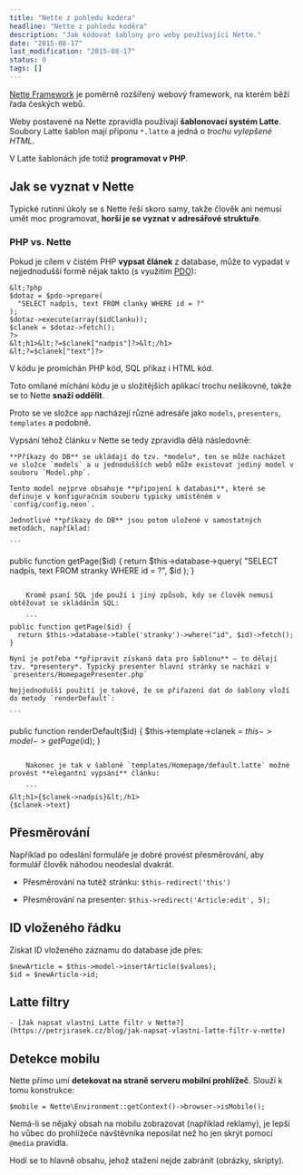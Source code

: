 ```yaml
---
title: "Nette z pohledu kodéra"
headline: "Nette z pohledu kodéra"
description: "Jak kódovat šablony pro weby používající Nette."
date: "2015-08-17"
last_modification: "2015-08-17"
status: 0
tags: []
---
```


[Nette Framework](http://nette.org/) je poměrně rozšířený webový framework, na kterém běží řada českých webů.

Weby postavené na Nette zpravidla používají **šablonovací systém Latte**. Soubory Latte šablon mají příponu `*.latte` a jedná o *trochu vylepšené HTML*.

V Latte šablonách jde totiž **programovat v PHP**.

## Jak se vyznat v Nette

Typické rutinní úkoly se s Nette řeší skoro samy, takže člověk ani nemusí umět moc programovat, **horší je se vyznat v adresářové struktuře**.

### PHP vs. Nette

Pokud je cílem v čistém PHP **vypsat článek** z database, může to vypadat v nejjednodušší formě nějak takto (s využitím [PDO](/pdo)):

```
&lt;?php
$dotaz = $pdo->prepare(
  "SELECT nadpis, text FROM clanky WHERE id = ?"
);
$dotaz->execute(array($idClanku));
$clanek = $dotaz->fetch();
?>
&lt;h1>&lt;?=$clanek["nadpis"]?>&lt;/h1>
&lt;?=$clanek["text"]?>

```

V kódu je promíchán PHP kód, SQL příkaz i HTML kód.

Toto omílané míchání kódu je u složitějších aplikací trochu nešikovné, takže se to Nette **snaží oddělit**.

Proto se ve složce `app` nacházejí různé adresáře jako `models`, `presenters`, `templates` a podobně.

Vypsání téhož článku v Nette se tedy zpravidla dělá následovně:

    **Příkazy do DB** se ukládají do tzv. *modelu*, ten se může nacházet ve složce `models` a u jednodušších webů může existovat jediný model v souboru `Model.php`.

    Tento model nejprve obsahuje **připojení k databasi**, které se definuje v konfiguračním souboru typicky umístěném v `config/config.neon`.

    Jednotlivé **příkazy do DB** jsou potom uložené v samostatných metodách, například:

    ```
public function getPage($id) {
  return $this->database->query(
    "SELECT nadpis, text FROM stranky WHERE id = ?", 
    $id
  );
} 
```

    Kromě psaní SQL jde použí i jiný způsob, kdy se člověk nemusí obtěžovat se skládáním SQL:

    ```
public function getPage($id) {
  return $this->database->table('stranky')->where("id", $id)->fetch();
} 
```

    Nyní je potřeba **připravit získaná data pro šablonu** – to dělají tzv. *presentery*. Typický presenter hlavní stránky se nachází v `presenters/HomepagePresenter.php`

    Nejjednodušší použití je takové, že se přiřazení dat do šablony vloží do metody `renderDefault`:

    ```
public function renderDefault($id) {
  $this->template->clanek = $this->model->getPage($id);
}
```

    Nakonec je tak v šabloně `templates/Homepage/default.latte` možné provést **elegantní vypsání** článku:

    ```
&lt;h1>{$clanek->nadpis}&lt;/h1>
{$clanek->text}

```

## Přesměrování

Například po odeslání formuláře je dobré provést přesměrování, aby formulář člověk náhodou neodeslal dvakrát.

  - Přesměrování na tutéž stránku: `$this-redirect('this')`

  - Přesměrování na presenter: `$this->redirect('Article:edit', 5);`

## ID vloženého řádku

Získat ID vloženého záznamu do database jde přes:

```
$newArticle = $this->model->insertArticle($values);
$id = $newArticle->id;
```

## Latte filtry

    - [Jak napsat vlastní Latte filtr v Nette?](https://petrjirasek.cz/blog/jak-napsat-vlastni-latte-filtr-v-nette)

## Detekce mobilu

Nette přímo umí **detekovat na straně serveru mobilní prohlížeč**. Slouží k tomu konstrukce:

```
$mobile = Nette\Environment::getContext()->browser->isMobile();
```

Nemá-li se nějaký obsah na mobilu zobrazovat (například reklamy), je lepší ho vůbec do prohlížeče návštěvníka neposílat než ho jen skrýt pomocí `@media` pravidla.

Hodí se to hlavně obsahu, jehož stažení nejde zabránit (obrázky, skripty).